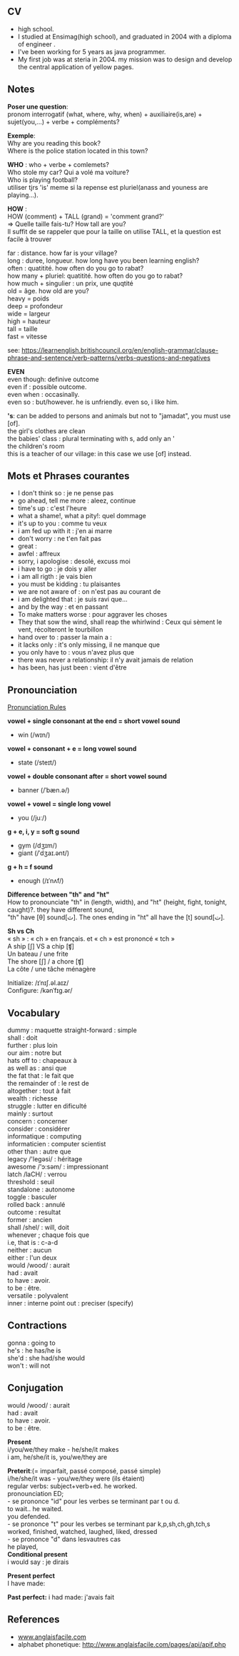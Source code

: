## CV
- high school.
- I studied at Ensimag(high school), and graduated in 2004 with a diploma of engineer .
- I've been working for 5 years as java programmer.  
- My first job was at steria in 2004. my mission was to design and develop the central application of yellow pages.

## Notes
**Poser une question**:  
pronom interrogatif (what, where, why, when) + auxiliaire(is,are) + sujet(you,...) + verbe + compléments?

**Exemple**:  
 Why	are	you	reading	this book?  
 Where	is	the police station	located	in this town?	

**WHO** : who + verbe + comlemets?  
Who stole	my car?	Qui a volé ma voiture?  
Who is playing football?  
   utiliser tjrs 'is' meme si la repense est pluriel(anass and youness are playing...).
   
**HOW** :  
HOW (comment) + TALL (grand) = 'comment grand?'  
=> Quelle taille fais-tu? How tall are you?  
Il suffit de se rappeler que pour la taille on utilise TALL, et la question est facile à trouver
   
far : distance. how far is your village?  
long : duree, longueur. how long have you been learning english?  
often : quatitité. how often do you go to rabat?  
how many + pluriel: quatitité. how often do you go to rabat?    
how much + singulier : un prix, une quqtité   
old = âge. how old are you?  
heavy = poids  
deep = profondeur  
wide = largeur  
high = hauteur  
tall = taille  
fast = vitesse  

 see: https://learnenglish.britishcouncil.org/en/english-grammar/clause-phrase-and-sentence/verb-patterns/verbs-questions-and-negatives
   
**EVEN**  
   even though: definive outcome  
   even if    : possible outcome.  
   even when  : occasinally.  
   even so    : but/however. he is unfriendly. even so, i like him.  

**'s**: can be added to persons and animals but not to "jamadat", you must use [of].  
  the girl's clothes are clean  
  the babies' class : plural terminating with s, add only an '  
  the children's room  
  this is a teacher of our village: in this case we use [of] instead.  
  
## Mots et Phrases courantes   
- I don't think so           : je ne pense pas
- go ahead, tell me more     : aleez, continue
- time's up                  : c'est l'heure
- what a shame!, what a pity!: quel dommage
- it's up to you             : comme tu veux
- i am fed up with it        : j'en ai marre
- don't worry                : ne t'en fait pas
- great : 
- awfel                      : affreux
- sorry, i apologise         : desolé, excuss moi
- i have to go               : je dois y aller
- i am all rigth             : je vais bien
- you must be kidding        : tu plaisantes
- we are not aware of        : on n'est pas au courant de
- i am delighted that        : je suis ravi que...
- and by the way             : et en passant
- To make matters worse      : pour aggraver les choses
- They that sow the wind, shall reap the whirlwind : Ceux qui sèment le vent, récolteront le tourbillon
- hand over to               : passer la main a :
- it lacks only              : it's only missing, il ne manque que  
- you only have to           : vous n'avez plus que   
- there was never a relationship: il n'y avait jamais de relation  
- has been, has just been    : vient d'être     

## Pronounciation

[Pronunciation Rules](https://englishxp.co.uk/pronunciation/10-english-pronunciation-rules/)

**vowel + single consonant at the end = short vowel sound**  
  - win (/wɪn/)

**vowel + consonant + e = long vowel sound**  
  - state (/steɪt/)

**vowel + double consonant after = short vowel sound**
  - banner (/ˈbæn.ə/)

**vowel + vowel = single long vowel**      
  - you (/juː/)

**g + e, i, y = soft g sound**  
  - gym (/dʒɪm/)
  - giant (/ˈdʒaɪ.ənt/)

**g + h = f sound**  
  - enough (/ɪˈnʌf/)


**Difference between "th" and "ht"**  
How to pronounciate "th" in (length, width), and "ht" (height, fight, tonight, caught)?. they have different sound,  
   "th" have [θ] sound[ث]. The ones ending in "ht" all have the [t] sound[ت].

**Sh vs Ch**  
« sh » : « ch » en français. et « ch » est prononcé « tch »   
A ship [ʃ] VS a chip [ʧ]   
Un bateau / une frite  
The shore [ʃ] / a chore [ʧ]  
La côte / une tâche ménagère  

Initialize: /ɪˈnɪʃ.əl.aɪz/  
Configure: /kənˈfɪɡ.ər/


## Vocabulary
dummy            : maquette
straight-forward : simple  
shall            : doit                 
further		       : plus loin  
our aim          : notre but  
hats off to	     : chapeaux à  
as well as	     : ansi que  
the fat that	   : le fait que  
the remainder of : le rest de  
altogether	     : tout à fait   
wealth		       : richesse   
struggle		     : lutter en dificulté   
mainly           : surtout  
concern          : concerner   
consider         : considérer  
informatique     : computing  
informaticien    : computer scientist  
other than       : autre que  
legacy /'legəsi/ : héritage  
awesome /'ɔ:səm/ : impressionant  
latch /laCH/     : verrou  
threshold        : seuil   
standalone       : autonome  
toggle           : basculer   
rolled back      : annulé  
outcome          : resultat   
former           : ancien    
shall /shel/     : will, doit   
whenever         ; chaque fois que   
i.e, that is     : c-a-d   
neither          : aucun   
either           : l'un deux   
would /wood/     : aurait   
had              : avait   
to have          : avoir.  
to be            : être.  
versatile        : polyvalent  
inner            : interne 
point out        : preciser (specify) 

 
## Contractions
gonna : going to  
he's  : he has/he is  
she'd : she had/she would   
won't : will not  

## Conjugation
would /wood/ : aurait   
had          : avait   
to have      : avoir.   
to be        : être.   
 
**Present**  
   i/you/we/they make  - he/she/it  makes  
   i am, he/she/it is, you/we/they are  
   
**Preterit**:(= imparfait, passé composé, passé simple)  
   i/he/she/it was - you/we/they were (ils étaient)  
   regular verbs: subject+verb+ed. he worked.  
   pronounciation ED;  
     - se prononce "id" pour les verbes se terminant par t ou d.  
       to wait.. he waited.   
       you defended.  
     - se prononce "t" pour les verbes se terminant par k,p,sh,ch,gh,tch,s  
       worked, finished, watched, laughed, liked, dressed  
     - se prononce "d" dans lesvautres cas  
       he played,   
**Conditional present**  
  i would say : je dirais
  
**Present perfect**  
   I have made: 
   
**Past perfect:**
   i had made: j'avais fait
    
## References 
- www.anglaisfacile.com
- alphabet phonetique: http://www.anglaisfacile.com/pages/api/apif.php
